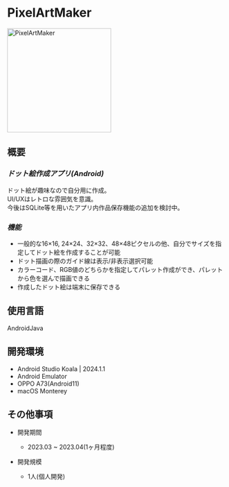 # PixelArtMaker

<img src="pixelArtMakerImage.gif" alt="PixelArtMaker" width="240">

## 概要
### *ドット絵作成アプリ(Android)*
ドット絵が趣味なので自分用に作成。<br>
UI/UXはレトロな雰囲気を意識。<br>
今後はSQLite等を用いたアプリ内作品保存機能の追加を検討中。<br>

### *機能*
- 一般的な16×16, 24×24、32×32、48×48ピクセルの他、自分でサイズを指定してドット絵を作成することが可能
- ドット描画の際のガイド線は表示/非表示選択可能
- カラーコード、RGB値のどちらかを指定してパレット作成ができ、パレットから色を選んで描画できる
- 作成したドット絵は端末に保存できる


## 使用言語
AndroidJava


## 開発環境
- Android Studio Koala | 2024.1.1
- Android Emulator
- OPPO A73(Android11)
- macOS Monterey


## その他事項
- 開発期間
  - 2023.03 ~ 2023.04(1ヶ月程度)

- 開発規模
  - 1人(個人開発)